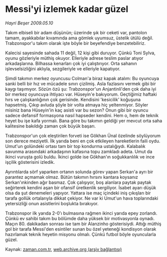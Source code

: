 # Messi'yi izlemek kadar güzel

*Hayri Beşer 2009.05.10*

<tr><td class="metin" colspan="2" style="padding-top: 20px; padding-left: 5px; padding-right: 10px;">Takım elbiseli bir adam düşünün; üzerinde şık bir ceketi var, pantolon tamam, ayakkabılar kıvamında ama gömlek uyumsuz, üstelik ütülü değil. Trabzonspor'u takım olarak işte böyle bir beyefendiye benzetebiliriz.</td></tr><tr><td class="metin" colspan="2" style="padding-top: 20px; padding-left: 5px; padding-right: 10px;"><p>Kalecisi sayesinde sahada 11 değil, 12 kişi gibi duruyor. Çünkü Toni Sylva, oyunu gözleriyle müthiş okuyor. Elleriyle adrese teslim paslar atıyor arkadaşlarına. Bilhassa kenarları çok iyi çalıştırıyor. Orta sahanın işlevselsizliğini aklıyla, sezgileriyle ve elleriyle kapatıyor.
<p>Şimdi takımın merkez oyuncusu Colman'a biraz kapak atalım: Bu oyuncuya sanki belli bir hız ve mücadele sınırı çizilmiş. Asla fazlasını vermek gibi bir kaygı taşımıyor. Sözün özü şu: Trabzonspor'un Anjantinli'den çok daha iyi bir merkez oyuncuya ihtiyacı var. Hüseyin'e bakıyorum. Geçtiğimiz haftaki hırs ve çalışkanlığının çok gerisinde. Kendisini 'kesicilik' koğuşuna hapsetmiş. Çıkıp avluda şöyle bir volta atmaya hiç yeltenmiyor. Söyler misiniz bana Hüseyin'in kaç asisti var bu sezon? Onun gibi bir oyuncu sadece defansif formasyona nasıl hapseder kendini. Hem o, hem de teknik heyet bu işe kafa yormalı. Bana göre bu takımın geldiği yer mevcut orta saha kalitesine bakıldığı zaman çok büyük başarı.
<p>Trabzonspor'un çok eleştirilen forveti ise Gökhan Ünal özelinde söylüyorum son derece meziyetli. İlk yarıda beni en çok etkileyen hareketlerin faili oydu. Umut'un golündeki ortası tam bir top kondurma ustalığıydı. Kalabalık savunma arasındaki arkadaşının kafasına topu zamkladı adeta. Umut da ikinci vuruşta golü buldu. İkinci golde ise Gökhan'ın soğukkanlılık ve ince işçilik gösterisini izledik.
<p>Ayrıntılarda sörf yaparken ortanın solunda görev yapan Serkan'a ayrı bir parantez açmamak olmaz. Bütün takımın hırsını kantara koysanız Serkan'ınkinden ağır basmaz. Çok çalışıyor, boş alanlara paytak paytak seğirterek kendini aşan bir ofansif üretkenlik sergiliyor. İsabet ayarı düşük olsa da şut denemeleri yapıyor. Yattara ise maç içindeki iniş çıkışları bir tarafa gollük ortalarıyla dikkat çekiyor. Ne var ki Umut'un hava toplarındaki yetersizliği onun asistlerini boşlukta bırakıyor.
<p>Trabzonspor ilk yarıda 2-0'ı bulmasına rağmen ikinci yarıda epey zorlandı. Çünkü ev sahibi takım bu bölümde daha yüksek bir motivasyonla oynadı. Maçın 80. dakikadan sonrası ise tam bir Alanzinho gösterisiydi. Attığı müthiş gol bir tarafa Messi'den esintiler sunan bu özel yeteneği kondisyon olarak hazırlamak teknik heyetin misyonu olmalı. Çünkü futbol böyle oyuncularla güzel. <br/></p></p></p></p></p></td></tr>

Kaynak: [zaman.com.tr](http://zaman.com.tr/yazar.do?yazino=846628), [web.archive.org (arşiv bağlantısı)](http://web.archive.org/web/20090511112111/http://www.zaman.com.tr:80/yazar.do?yazino=846628)

